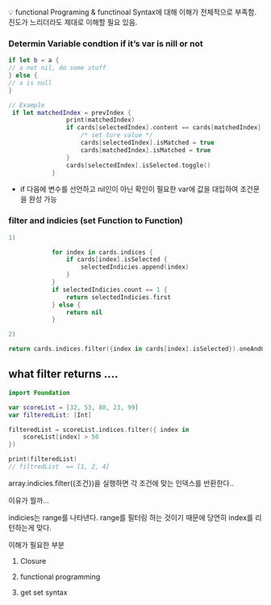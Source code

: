 <aside>
💡 functional Programing & functinoal Syntax에 대해 이해가 전체적으로 부족함. 진도가 느리더라도 제대로 이해할 필요 있음.

</aside>



### Determin Variable condtion if it’s var is nill or not

```swift
if let b = a {
// a not nil, do some stuff
} else {
// a is null
}

// Example
 if let matchedIndex = prevIndex {
                print(matchedIndex)
                if cards[selectedIndex].content == cards[matchedIndex].content {
                    /* set ture value */
                    cards[selectedIndex].isMatched = true
                    cards[matchedIndex].isMatched = true
                }
                cards[selectedIndex].isSelected.toggle()
            }
```

- if 다음에 변수를 선언하고  nil인이 아닌 확인이 필요한 var에 값을 대입하여 조건문을 완성 가능

### filter and indicies (set Function to Function)

```swift
1)

            for index in cards.indices {
                if cards[index].isSelected {
                    selectedIndicies.append(index)
                }
            }
            if selectedIndicies.count == 1 {
                return selectedIndicies.first
            } else {
                return nil
            }

2) 

return cards.indices.filter({index in cards[index].isSelected}).oneAndOnly
```

## what filter returns ....

```swift
import Foundation

var scoreList = [32, 53, 88, 23, 99]
var filteredList: [Int]

filteredList = scoreList.indices.filter({ index in
    scoreList[index] > 50
})

print(filteredList)
// filtredList  == [1, 2, 4]
```

array.indicies.filter({조건})을 실행하면 각 조건에 맞는 인덱스를 반환한다..

이유가 뭘까...

indicies는 range를 나타낸다. range를 필터링 하는 것이기 때문에 당연히 index를 리턴하는게 맞다.

이해가 필요한 부분

1) Closure

2) functional programming

3) get set syntax

